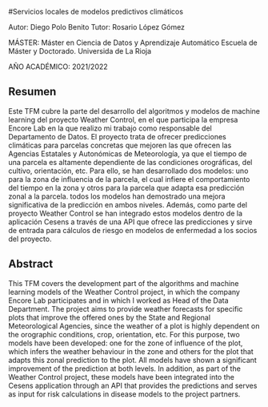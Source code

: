 #Servicios locales de modelos predictivos climáticos

Autor: Diego Polo Benito
Tutor: Rosario López Gómez

MÁSTER:
Máster en Ciencia de Datos y Aprendizaje Automático
Escuela de Máster y Doctorado. Universida de La Rioja 

AÑO ACADÉMICO: 2021/2022

## Resumen
Este TFM cubre la parte del desarrollo del algoritmos y modelos de machine learning del proyecto Weather Control, en el que participa la empresa Encore Lab en la que realizo mi trabajo como responsable del Departamento de Datos. El proyecto trata de ofrecer predicciones climáticas para parcelas concretas que mejoren las que ofrecen las Agencias Estatales y Autonómicas de Meteorología, ya que el tiempo de una parcela es altamente dependiente de las condiciones orográficas, del cultivo, orientación, etc. Para ello, se han desarrollado dos modelos: uno para la zona de influencia de la parcela, el cual infiere el comportamiento del tiempo en la zona y otros para la parcela que adapta esa predicción zonal a la parcela. todos los modelos han demostrado una mejora significativa de la predicción en ambos niveles. Además, como parte del proyecto Weather Control se han integrado estos modelos dentro de la aplicación Cesens a través de una API que ofrece las predicciones y sirve de entrada para cálculos de riesgo en modelos de enfermedad a los socios del proyecto.

## Abstract
This TFM covers the development part of the algorithms and machine learning models of the Weather Control project, in which the company Encore Lab participates and in which I worked as Head of the Data Department. The project aims to provide weather forecasts for specific plots that improve the offered ones by the State and Regional Meteorological Agencies, since the weather of a plot is highly dependent on the orographic conditions, crop, orientation, etc. For this purpose, two models have been developed: one for the zone of influence of the plot, which infers the weather behaviour in the zone and others for the plot that adapts this zonal prediction to the plot. All models have shown a significant improvement of the prediction at both levels. In addition, as part of the Weather Control project, these models have been integrated into the Cesens application through an API that provides the predictions and serves as input for risk calculations in disease models to the project partners.
